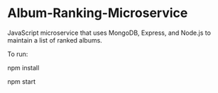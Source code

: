 # Album-Ranking-Microservice
JavaScript microservice that uses MongoDB, Express, and Node.js to maintain a list of ranked albums.

To run:

npm install

npm start
